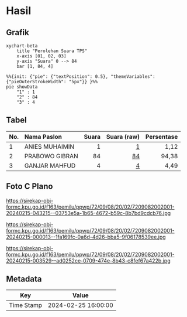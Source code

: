 # Hasil

## Grafik

```mermaid
xychart-beta
    title "Perolehan Suara TPS"
    x-axis [01, 02, 03]
    y-axis "Suara" 0 --> 84
    bar [1, 84, 4]
```

```mermaid
%%{init: {"pie": {"textPosition": 0.5}, "themeVariables": {"pieOuterStrokeWidth": "5px"}} }%%
pie showData
    "1" : 1
    "2" : 84
    "3" : 4
```

## Tabel

| No. | Nama Paslon    | Suara | Suara (raw) | Persentase |
|:--- |:-------------- | -----:| -----------:| ----------:|
| 1   | ANIES MUHAIMIN | 1     | [1][p-1]    | 1,12       |
| 2   | PRABOWO GIBRAN | 84    | [84][p-2]   | 94,38      |
| 3   | GANJAR MAHFUD  | 4     | [4][p-3]    | 4,49       |


[p-1]: https://github.com/gigit-pemilu/pemilu-2024-72-sulawesi-tengah/blob/main/pilpres/hitung-suara/sub/72-sulawesi-tengah/sub/09-tojo-una-una/sub/08-tojo/sub/2002-korondoda/sub/001-tps/sub/paslon-1.txt
[p-2]: https://github.com/gigit-pemilu/pemilu-2024-72-sulawesi-tengah/blob/main/pilpres/hitung-suara/sub/72-sulawesi-tengah/sub/09-tojo-una-una/sub/08-tojo/sub/2002-korondoda/sub/001-tps/sub/paslon-2.txt
[p-3]: https://github.com/gigit-pemilu/pemilu-2024-72-sulawesi-tengah/blob/main/pilpres/hitung-suara/sub/72-sulawesi-tengah/sub/09-tojo-una-una/sub/08-tojo/sub/2002-korondoda/sub/001-tps/sub/paslon-3.txt

## Foto C Plano

https://sirekap-obj-formc.kpu.go.id/f163/pemilu/ppwp/72/09/08/20/02/7209082002001-20240215-043215--03753e5a-1b65-4672-b59c-8b7bd9cdcb76.jpg

https://sirekap-obj-formc.kpu.go.id/f163/pemilu/ppwp/72/09/08/20/02/7209082002001-20240215-000013--1fa169fc-0a6d-4d26-bba5-9f06178539ee.jpg

https://sirekap-obj-formc.kpu.go.id/f163/pemilu/ppwp/72/09/08/20/02/7209082002001-20240215-003529--ad0252ce-0709-474e-8b43-c8fef67a422b.jpg


## Metadata

| Key        | Value               |
| ---------- | ------------------- |
| Time Stamp | 2024-02-25 16:00:00 |



